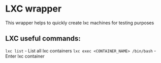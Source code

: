 # LXC wrapper

This wrapper helps to quickly create lxc machines for testing purposes

## LXC useful commands:

`lxc list` - List all lxc containers
`lxc exec <CONTAINER_NAME> /bin/bash` - Enter lxc container
